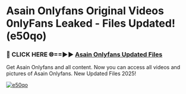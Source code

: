 # Asain Onlyfans Original Videos 0nlyFans Leaked - Files Updated! (e50qo)

<h3>🔴 CLICK HERE 🌐==►► <a href="https://tinyurl.com/ehrbuxhb" rel="nofollow">Asain Onlyfans Updated Files</a></h3>

Get Asain Onlyfans and all content. Now you can access all videos and pictures of Asain Onlyfans. New Updated Files 2025!

[![e50qo](https://i.imgur.com/lVYEuWS.gif)](https://tinyurl.com/ehrbuxhb)
